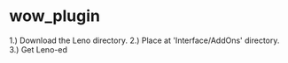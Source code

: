 # wow_plugin
1.) Download the Leno directory.
2.) Place at 'Interface/AddOns' directory.
3.) Get Leno-ed
